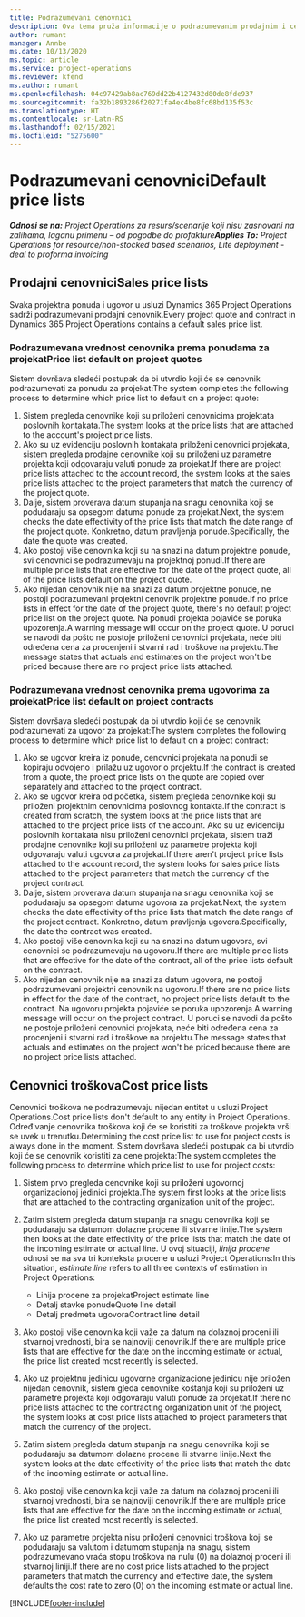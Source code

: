 ```yaml
---
title: Podrazumevani cenovnici
description: Ova tema pruža informacije o podrazumevanim prodajnim i cenovnicima troškova u usluzi Project Operations.
author: rumant
manager: Annbe
ms.date: 10/13/2020
ms.topic: article
ms.service: project-operations
ms.reviewer: kfend
ms.author: rumant
ms.openlocfilehash: 04c97429ab8ac769dd22b4127432d80de8fde937
ms.sourcegitcommit: fa32b1893286f20271fa4ec4be8fc68bd135f53c
ms.translationtype: HT
ms.contentlocale: sr-Latn-RS
ms.lasthandoff: 02/15/2021
ms.locfileid: "5275600"
---
```

# <a name="default-price-lists"></a><span data-ttu-id="640a7-103">Podrazumevani cenovnici</span><span class="sxs-lookup"><span data-stu-id="640a7-103">Default price lists</span></span>

<span data-ttu-id="640a7-104">_**Odnosi se na:** Project Operations za resurs/scenarije koji nisu zasnovani na zalihama, laganu primenu – od pogodbe do profakture_</span><span class="sxs-lookup"><span data-stu-id="640a7-104">_**Applies To:** Project Operations for resource/non-stocked based scenarios, Lite deployment - deal to proforma invoicing_</span></span>

## <a name="sales-price-lists"></a><span data-ttu-id="640a7-105">Prodajni cenovnici</span><span class="sxs-lookup"><span data-stu-id="640a7-105">Sales price lists</span></span>

<span data-ttu-id="640a7-106">Svaka projektna ponuda i ugovor u usluzi Dynamics 365 Project Operations sadrži podrazumevani prodajni cenovnik.</span><span class="sxs-lookup"><span data-stu-id="640a7-106">Every project quote and contract in Dynamics 365 Project Operations contains a default sales price list.</span></span> 

### <a name="price-list-default-on-project-quotes"></a><span data-ttu-id="640a7-107">Podrazumevana vrednost cenovnika prema ponudama za projekat</span><span class="sxs-lookup"><span data-stu-id="640a7-107">Price list default on project quotes</span></span>
<span data-ttu-id="640a7-108">Sistem dovršava sledeći postupak da bi utvrdio koji će se cenovnik podrazumevati za ponudu za projekat:</span><span class="sxs-lookup"><span data-stu-id="640a7-108">The system completes the following process to determine which price list to default on a project quote:</span></span>

1. <span data-ttu-id="640a7-109">Sistem pregleda cenovnike koji su priloženi cenovnicima projektata poslovnih kontakata.</span><span class="sxs-lookup"><span data-stu-id="640a7-109">The system looks at the price lists that are attached to the account's project price lists.</span></span> 
2. <span data-ttu-id="640a7-110">Ako su uz evidenciju poslovnih kontakata priloženi cenovnici projekata, sistem pregleda prodajne cenovnike koji su priloženi uz parametre projekta koji odgovaraju valuti ponude za projekat.</span><span class="sxs-lookup"><span data-stu-id="640a7-110">If there are project price lists attached to the account record, the system looks at the sales price lists attached to the project parameters that match the currency of the project quote.</span></span>
3. <span data-ttu-id="640a7-111">Dalje, sistem proverava datum stupanja na snagu cenovnika koji se podudaraju sa opsegom datuma ponude za projekat.</span><span class="sxs-lookup"><span data-stu-id="640a7-111">Next, the system checks the date effectivity of the price lists that match the date range of the project quote.</span></span> <span data-ttu-id="640a7-112">Konkretno, datum pravljenja ponude.</span><span class="sxs-lookup"><span data-stu-id="640a7-112">Specifically, the date the quote was created.</span></span>
4. <span data-ttu-id="640a7-113">Ako postoji više cenovnika koji su na snazi na datum projektne ponude, svi cenovnici se podrazumevaju na projektnoj ponudi.</span><span class="sxs-lookup"><span data-stu-id="640a7-113">If there are multiple price lists that are effective for the date of the project quote, all of the price lists default on the project quote.</span></span>
5. <span data-ttu-id="640a7-114">Ako nijedan cenovnik nije na snazi za datum projektne ponude, ne postoji podrazumevani projektni cenovnik projektne ponude.</span><span class="sxs-lookup"><span data-stu-id="640a7-114">If no price lists in effect for the date of the project quote, there's no default project price list on the project quote.</span></span> <span data-ttu-id="640a7-115">Na ponudi projekta pojaviće se poruka upozorenja.</span><span class="sxs-lookup"><span data-stu-id="640a7-115">A warning message will occur on the project quote.</span></span> <span data-ttu-id="640a7-116">U poruci se navodi da pošto ne postoje priloženi cenovnici projekata, neće biti određena cena za procenjeni i stvarni rad i troškove na projektu.</span><span class="sxs-lookup"><span data-stu-id="640a7-116">The message states that actuals and estimates on the project won't be priced because there are no project price lists attached.</span></span>

### <a name="price-list-default-on-project-contracts"></a><span data-ttu-id="640a7-117">Podrazumevana vrednost cenovnika prema ugovorima za projekat</span><span class="sxs-lookup"><span data-stu-id="640a7-117">Price list default on project contracts</span></span> 
<span data-ttu-id="640a7-118">Sistem dovršava sledeći postupak da bi utvrdio koji će se cenovnik podrazumevati za ugovor za projekat:</span><span class="sxs-lookup"><span data-stu-id="640a7-118">The system completes the following process to determine which price list to default on a project contract:</span></span>

1. <span data-ttu-id="640a7-119">Ako se ugovor kreira iz ponude, cenovnici projekata na ponudi se kopiraju odvojeno i prilažu uz ugovor o projektu.</span><span class="sxs-lookup"><span data-stu-id="640a7-119">If the contract is created from a quote, the project price lists on the quote are copied over separately and attached to the project contract.</span></span>
2. <span data-ttu-id="640a7-120">Ako se ugovor kreira od početka, sistem pregleda cenovnike koji su priloženi projektnim cenovnicima poslovnog kontakta.</span><span class="sxs-lookup"><span data-stu-id="640a7-120">If the contract is created from scratch, the system looks at the price lists that are attached to the project price lists of the account.</span></span> <span data-ttu-id="640a7-121">Ako su uz evidenciju poslovnih kontakata nisu priloženi cenovnici projekata, sistem traži prodajne cenovnike koji su priloženi uz parametre projekta koji odgovaraju valuti ugovora za projekat.</span><span class="sxs-lookup"><span data-stu-id="640a7-121">If there aren't project price lists attached to the account record, the system looks for sales price lists attached to the project parameters that match the currency of the project contract.</span></span>
4. <span data-ttu-id="640a7-122">Dalje, sistem proverava datum stupanja na snagu cenovnika koji se podudaraju sa opsegom datuma ugovora za projekat.</span><span class="sxs-lookup"><span data-stu-id="640a7-122">Next, the system checks the date effectivity of the price lists that match the date range of the project contract.</span></span> <span data-ttu-id="640a7-123">Konkretno, datum pravljenja ugovora.</span><span class="sxs-lookup"><span data-stu-id="640a7-123">Specifically, the date the contract was created.</span></span>
5. <span data-ttu-id="640a7-124">Ako postoji više cenovnika koji su na snazi na datum ugovora, svi cenovnici se podrazumevaju na ugovoru.</span><span class="sxs-lookup"><span data-stu-id="640a7-124">If there are multiple price lists that are effective for the date of the contract, all of the price lists default on the contract.</span></span>
6. <span data-ttu-id="640a7-125">Ako nijedan cenovnik nije na snazi za datum ugovora, ne postoji podrazumevani projektni cenovnik na ugovoru.</span><span class="sxs-lookup"><span data-stu-id="640a7-125">If there are no price lists in effect for the date of the contract, no project price lists default to the contract.</span></span> <span data-ttu-id="640a7-126">Na ugovoru projekta pojaviće se poruka upozorenja.</span><span class="sxs-lookup"><span data-stu-id="640a7-126">A warning message will occur on the project contract.</span></span> <span data-ttu-id="640a7-127">U poruci se navodi da pošto ne postoje priloženi cenovnici projekata, neće biti određena cena za procenjeni i stvarni rad i troškove na projektu.</span><span class="sxs-lookup"><span data-stu-id="640a7-127">The message states that actuals and estimates on the project won't be priced because there are no project price lists attached.</span></span>

## <a name="cost-price-lists"></a><span data-ttu-id="640a7-128">Cenovnici troškova</span><span class="sxs-lookup"><span data-stu-id="640a7-128">Cost price lists</span></span>

<span data-ttu-id="640a7-129">Cenovnici troškova ne podrazumevaju nijedan entitet u usluzi Project Operations.</span><span class="sxs-lookup"><span data-stu-id="640a7-129">Cost price lists don't default to any entity in Project Operations.</span></span> <span data-ttu-id="640a7-130">Određivanje cenovnika troškova koji će se koristiti za troškove projekta vrši se uvek u trenutku.</span><span class="sxs-lookup"><span data-stu-id="640a7-130">Determining the cost price list to use for project costs is always done in the moment.</span></span> <span data-ttu-id="640a7-131">Sistem dovršava sledeći postupak da bi utvrdio koji će se cenovnik koristiti za cene projekta:</span><span class="sxs-lookup"><span data-stu-id="640a7-131">The system completes the following process to determine which price list to use for project costs:</span></span>

1. <span data-ttu-id="640a7-132">Sistem prvo pregleda cenovnike koji su priloženi ugovornoj organizacionoj jedinici projekta.</span><span class="sxs-lookup"><span data-stu-id="640a7-132">The system first looks at the price lists that are attached to the contracting organization unit of the project.</span></span>
2. <span data-ttu-id="640a7-133">Zatim sistem pregleda datum stupanja na snagu cenovnika koji se podudaraju sa datumom dolazne procene ili stvarne linije.</span><span class="sxs-lookup"><span data-stu-id="640a7-133">The system then looks at the date effectivity of the price lists that match the date of the incoming estimate or actual line.</span></span> <span data-ttu-id="640a7-134">U ovoj situaciji, *linija procene* odnosi se na sva tri konteksta procene u usluzi Project Operations:</span><span class="sxs-lookup"><span data-stu-id="640a7-134">In this situation, *estimate line* refers to all three contexts of estimation in Project Operations:</span></span>

    - <span data-ttu-id="640a7-135">Linija procene za projekat</span><span class="sxs-lookup"><span data-stu-id="640a7-135">Project estimate line</span></span>
    - <span data-ttu-id="640a7-136">Detalj stavke ponude</span><span class="sxs-lookup"><span data-stu-id="640a7-136">Quote line detail</span></span>
    - <span data-ttu-id="640a7-137">Detalj predmeta ugovora</span><span class="sxs-lookup"><span data-stu-id="640a7-137">Contract line detail</span></span>
  
3. <span data-ttu-id="640a7-138">Ako postoji više cenovnika koji važe za datum na dolaznoj proceni ili stvarnoj vrednosti, bira se najnoviji cenovnik.</span><span class="sxs-lookup"><span data-stu-id="640a7-138">If there are multiple price lists that are effective for the date on the incoming estimate or actual, the price list created most recently is selected.</span></span>
4. <span data-ttu-id="640a7-139">Ako uz projektnu jedinicu ugovorne organizacione jedinicu nije priložen nijedan cenovnik, sistem gleda cenovnike koštanja koji su priloženi uz parametre projekta koji odgovaraju valuti ponude za projekat.</span><span class="sxs-lookup"><span data-stu-id="640a7-139">If there no price lists attached to the contracting organization unit of the project, the system looks at cost price lists attached to project parameters that match the currency of the project.</span></span>
5. <span data-ttu-id="640a7-140">Zatim sistem pregleda datum stupanja na snagu cenovnika koji se podudaraju sa datumom dolazne procene ili stvarne linije.</span><span class="sxs-lookup"><span data-stu-id="640a7-140">Next the system looks at the date effectivity of the price lists that match the date of the incoming estimate or actual line.</span></span> 
6. <span data-ttu-id="640a7-141">Ako postoji više cenovnika koji važe za datum na dolaznoj proceni ili stvarnoj vrednosti, bira se najnoviji cenovnik.</span><span class="sxs-lookup"><span data-stu-id="640a7-141">If there are multiple price lists that are effective for the date on the incoming estimate or actual, the price list created most recently is selected.</span></span>
7. <span data-ttu-id="640a7-142">Ako uz parametre projekta nisu priloženi cenovnici troškova koji se podudaraju sa valutom i datumom stupanja na snagu, sistem podrazumevano vraća stopu troškova na nulu (0) na dolaznoj proceni ili stvarnoj liniji.</span><span class="sxs-lookup"><span data-stu-id="640a7-142">If there are no cost price lists attached to the project parameters that match the currency and effective date, the system defaults the cost rate to zero (0) on the incoming estimate or actual line.</span></span>


[!INCLUDE[footer-include](../includes/footer-banner.md)]